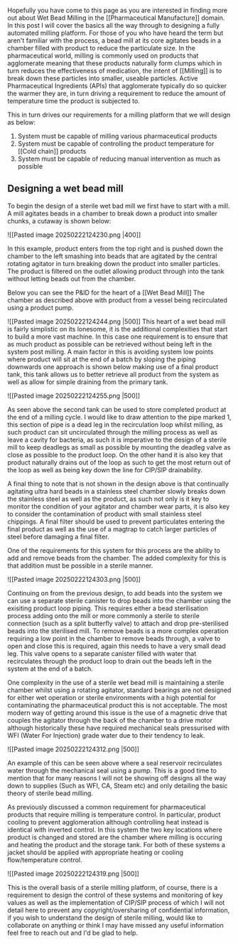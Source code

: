 Hopefully you have come to this page as you are interested in finding more out about Wet Bead Milling in the [[Pharmaceutical Manufacture]] domain. In this post I will cover the basics all the way through to designing a fully automated milling platform. For those of you who have heard the term but aren't familiar with the process, a bead mill at its core agitates beads in a chamber filled with product to reduce the particulate size. In the pharmaceutical world, milling is commonly used on products that agglomerate meaning that these products naturally form clumps which in turn reduces the effectiveness of medication, the intent of [[Milling]] is to break down these particles into smaller, useable particles. Active Pharmaceutical Ingredients (APIs) that agglomerate typically do so quicker the warmer they are, in turn driving a requirement to reduce the amount of temperature time the product is subjected to.

This in turn drives our requirements for a milling platform that we will design as below:

1. System must be capable of milling various pharmaceutical products
2. System must be capable of controlling the product temperature for [[Cold chain]] products
3. System must be capable of reducing manual intervention as much as possible

## Designing a wet bead mill

To begin the design of a sterile wet bad mill we first have to start with a mill. A mill agitates beads in a chamber to break down a product into smaller chunks, a cutaway is shown below:

![[Pasted image 20250222124230.png |400]]

In this example, product enters from the top right and is pushed down the chamber to the left smashing into beads that are agitated by the central rotating agitator in turn breaking down the product into smaller particles. The product is filtered on the outlet allowing product through into the tank without letting beads out from the chamber.

Below you can see the P&ID for the heart of a [[Wet Bead Mill]] The chamber as described above with product from a vessel being recirculated using a product pump.

![[Pasted image 20250222124244.png |500]]
This heart of a wet bead mill is fairly simplistic on its lonesome, it is the additional complexities that start to build a more vast machine. In this case one requirement is to ensure that as much product as possible can be retrieved without being left in the system post milling. A main factor in this is avoiding system low points where product will sit at the end of a batch by sloping the piping downwards one approach is shown below making use of a final product tank, this tank allows us to better retrieve all product from the system as well as allow for simple draining from the primary tank.

![[Pasted image 20250222124255.png |500]]

As seen above the second tank can be used to store completed product at the end of a milling cycle. I would like to draw attention to the pipe marked 1, this section of pipe is a dead leg in the recirculation loop whilst milling, as such product can sit uncirculated through the milling process as well as leave a cavity for bacteria, as such it is imperative to the design of a sterile mill to keep deadlegs as small as possible by mounting the deadleg valve as close as possible to the product loop. On the other hand it is also key that product naturally drains out of the loop as such to get the most return out of the loop as well as being key down the line for CIP/SIP drainability.

A final thing to note that is not shown in the design above is that continually agitating ultra hard beads in a stainless steel chamber slowly breaks down the stainless steel as well as the product, as such not only is it key to monitor the condition of your agitator and chamber wear parts, it is also key to consider the contamination of product with small stainless steel chippings. A final filter should be used to prevent particulates entering the final product as well as the use of a magtrap to catch larger particles of steel before damaging a final filter.

One of the requirements for this system for this process are the ability to add and remove beads from the chamber. The added complexity for this is that addition must be possible in a sterile manner.

![[Pasted image 20250222124303.png |500]]

Continuing on from the previous design, to add beads into the system we can use a separate sterile canister to drop beads into the chamber using the exisiting product loop piping. This requires either a bead sterilisation process adding onto the mill or more commonly a sterile to sterile connection (such as a split butterfly valve) to attach and drop pre-sterilised beads into the sterilised mill. To remove beads is a more complex operation requiring a low point in the chamber to remove beads through, a valve to open and close this is required, again this needs to have a very small dead leg. This valve opens to a separate canister filled with water that recirculates through the product loop to drain out the beads left in the system at the end of a batch.

One complexity in the use of a sterile wet bead mill is maintaining a sterile chamber whilst using a rotating agitator, standard bearings are not designed for either wet operation or sterile environments with a high potential for contaminating the pharmaceutical product this is not acceptable. The most modern way of getting around this issue is the use of a magnetic drive that couples the agitator through the back of the chamber to a drive motor although historically these have required mechanical seals pressurised with WFI (Water For Injection) grade water due to their tendency to leak.

![[Pasted image 20250222124312.png |500]]

An example of this can be seen above where a seal reservoir recirculates water through the mechanical seal using a pump. This is a good time to mention that for many reasons I will not be showing off designs all the way down to supplies (Such as WFI, CA, Steam etc) and only detailing the basic theory of sterile bead milling.

As previously discussed a common requirement for pharmaceutical products that require milling is temperature control. In particular, product cooling to prevent agglomeration although controlling heat instead is identical with inverted control. In this system the two key locations where product is changed and stored are the chamber where milling is occuring and heating the product and the storage tank. For both of these systems a jacket should be applied with appropriate heating or cooling flow/temperature control.

![[Pasted image 20250222124319.png |500]]

This is the overall basis of a sterile milling platform, of course, there is a requirement to design the control of these systems and monitoring of key values as well as the implementation of CIP/SIP process of which I will not detail here to prevent any copyright/oversharing of confidential information, if you wish to understand the design of sterile milling, would like to collaborate on anything or think I may have missed any useful information feel free to reach out and I'd be glad to help.